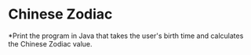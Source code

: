 # Chinese Zodiac
*Print the program in Java that takes the user's birth time and calculates the Chinese Zodiac value.
